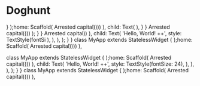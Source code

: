 # Doghunt
  }
    );home: Scaffold(
        Arrested capital))))
        ),         child: Text(
      ),
  }
}
        Arrested capital))))
    );
  }
}
        Arrested capital))
        ),         child: Text(
            'Hello, World! ++',
            style: TextStyle(fontSi
          ),
        ),
      ),
    );
  }
}
class MyApp extends StatelessWidget {
    );home: Scaffold(
        Arrested capital))))
        ),

class MyApp extends StatelessWidget {
    );home: Scaffold(
        Arrested capital))))
        ),         child: Text(
            'Hello, World! ++',
            style: TextStyle(fontSize: 24),
          ),
        ),
      ),
    );
  }
}
class MyApp extends StatelessWidget {
    );home: Scaffold(
        Arrested capital))))
        ),
